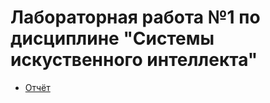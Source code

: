 # Лабораторная работа №1 по дисциплине "Системы искуственного интеллекта"
* [Отчёт](https://github.com/starbv/ExpertSystem/blob/master/%D0%9E%D1%82%D1%87%D1%91%D1%82/AS-19-1_V3_Bykova_Alina_LR%E2%84%961.pdf)

